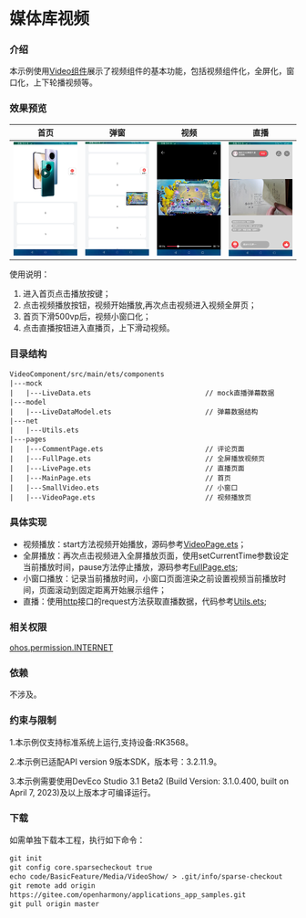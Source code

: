 # 媒体库视频

### 介绍

本示例使用[Video组件](https://gitee.com/openharmony/docs/blob/master/zh-cn/application-dev/reference/arkui-ts/ts-media-components-video.md)展示了视频组件的基本功能，包括视频组件化，全屏化，窗口化，上下轮播视频等。

### 效果预览
|首页|弹窗|视频|直播|
|------|--------|-------|---------|
|![home](screenshots/devices/video.png)|![play1](screenshots/devices/small_video.png)|![play1](screenshots/devices/full.png)|![play1](screenshots/devices/live_video.png)|

使用说明：
1. 进入首页点击播放按键；
2. 点击视频播放按钮，视频开始播放,再次点击视频进入视频全屏页；
3. 首页下滑500vp后，视频小窗口化；
4. 点击直播按钮进入直播页，上下滑动视频。

### 目录结构
```
VideoComponent/src/main/ets/components
|---mock
|   |---LiveData.ets                            // mock直播弹幕数据
|---model
|   |---LiveDataModel.ets                       // 弹幕数据结构
|---net
|   |---Utils.ets
|---pages                                  
|   |---CommentPage.ets                         // 评论页面
|   |---FullPage.ets                            // 全屏播放视频页
|   |---LivePage.ets                            // 直播页面
|   |---MainPage.ets                            // 首页
|   |---SmallVideo.ets                          // 小窗口
|   |---VideoPage.ets                           // 视频播放页
```
### 具体实现
  + 视频播放：start方法视频开始播放，源码参考[VideoPage.ets](VideoComponent/src/main/ets/components/pages/VideoPage.ets)；
  + 全屏播放：再次点击视频进入全屏播放页面，使用setCurrentTime参数设定当前播放时间，pause方法停止播放，源码参考[FullPage.ets](VideoComponent/src/main/ets/components/pages/FullPage.ets);
  + 小窗口播放：记录当前播放时间，小窗口页面渲染之前设置视频当前播放时间，页面滚动到固定距离开始展示组件；
  + 直播：使用[http](https://gitee.com/openharmony/docs/blob/master/zh-cn/application-dev/reference/apis/js-apis-http.md)接口的request方法获取直播数据，代码参考[Utils.ets](VideoComponent/src/main/ets/components/net/Utils.ets);

### 相关权限

[ohos.permission.INTERNET](https://gitee.com/openharmony/docs/blob/master/zh-cn/application-dev/security/permission-list.md)

### 依赖

不涉及。

### 约束与限制

1.本示例仅支持标准系统上运行,支持设备:RK3568。

2.本示例已适配API version 9版本SDK，版本号：3.2.11.9。

3.本示例需要使用DevEco Studio 3.1 Beta2 (Build Version: 3.1.0.400, built on April 7, 2023)及以上版本才可编译运行。

### 下载
如需单独下载本工程，执行如下命令：
```
git init
git config core.sparsecheckout true
echo code/BasicFeature/Media/VideoShow/ > .git/info/sparse-checkout
git remote add origin https://gitee.com/openharmony/applications_app_samples.git
git pull origin master
```
